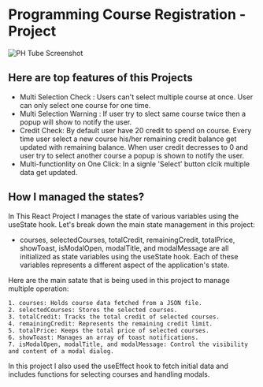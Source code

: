 
# Programming Course Registration - Project

![PH Tube Screenshot](https://i.ibb.co/kSTbwF1/assignment-7-project-showcase.png)


## Here are top features of this Projects
* Multi Selection Check : Users can't select multiple course at once. User can only select one course for one time.
* Multi Selection Warning : If user try to slect same course twice then a popup will show to notify the user.
* Credit Check: By default user have 20 credit to spend on course. Every time user select a new course his/her remaining credit balance get updated with remaining balance. When user credit decresses to 0 and user try to select another course a popup is shown to notify the user.
* Multi-functionlity on One Click: In a signle 'Select' button clcik multiple data get updated.

## How I managed the states?
In This React Project I manages the state of various variables using the useState hook. Let's break down the main state management in this project:
* courses, selectedCourses, totalCredit, remainingCredit, totalPrice, showToast, isModalOpen, modalTitle, and modalMessage are all initialized as state variables using the useState hook. Each of these variables represents a different aspect of the application's state.

Here are the main satate that is being used in this project to manage multiple operation:

    1. courses: Holds course data fetched from a JSON file.
    2. selectedCourses: Stores the selected courses.
    3. totalCredit: Tracks the total credit of selected courses.
    4. remainingCredit: Represents the remaining credit limit.
    5. totalPrice: Keeps the total price of selected courses.
    6. showToast: Manages an array of toast notifications.
    7. isModalOpen, modalTitle, and modalMessage: Control the visibility and content of a modal dialog.

In this project I also used the useEffect hook to fetch initial data and includes functions for selecting courses and handling modals.
